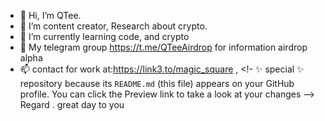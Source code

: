 - 👋 Hi, I’m QTee.
- 👀 I’m content creator, Research about crypto.
- 🌱 I’m currently learning code, and crypto 
- 💞️ My telegram group https://t.me/QTeeAirdrop for information airdrop alpha
- 📫 contact for work at:https://link3.to/magic_square ,
<!-
 ✨ special ✨ repository because its `README.md` (this file) appears on your GitHub profile.
You can click the Preview link to take a look at your changes 
--> Regard .
great day to you 
